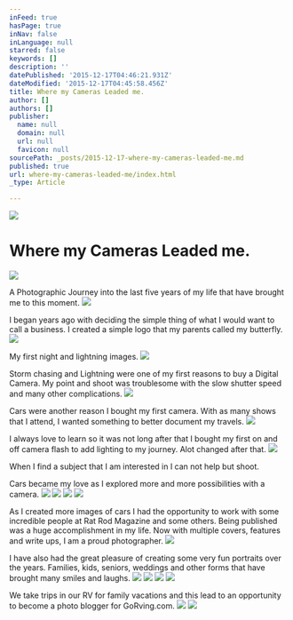 ```yaml
---
inFeed: true
hasPage: true
inNav: false
inLanguage: null
starred: false
keywords: []
description: ''
datePublished: '2015-12-17T04:46:21.931Z'
dateModified: '2015-12-17T04:45:58.456Z'
title: Where my Cameras Leaded me.
author: []
authors: []
publisher:
  name: null
  domain: null
  url: null
  favicon: null
sourcePath: _posts/2015-12-17-where-my-cameras-leaded-me.md
published: true
url: where-my-cameras-leaded-me/index.html
_type: Article

---
```

![](https://the-grid-user-content.s3-us-west-2.amazonaws.com/05f1f8da-ca50-4105-9d9f-cd4d976d12e4.jpg)

# Where my Cameras Leaded me.
![](https://the-grid-user-content.s3-us-west-2.amazonaws.com/0667b95a-ec2f-4764-8b30-a10190b2b750.jpg)

A Photographic Journey into the last five years of my life that have brought me to this moment. ![](https://the-grid-user-content.s3-us-west-2.amazonaws.com/ce1116a1-5e8f-4481-8052-e91f3bfe644b.png)

I began years ago with deciding the simple thing of what I would want to call a business.  I created a simple logo that my parents called my butterfly. ![](https://the-grid-user-content.s3-us-west-2.amazonaws.com/a4c5a07b-c791-4936-a702-f1cffd05f827.jpg)

My first night and lightning images. ![](https://the-grid-user-content.s3-us-west-2.amazonaws.com/8bc42f32-8f97-4006-a13b-090061b86818.jpg)

Storm chasing and Lightning were one of my first reasons to buy a Digital Camera.   My point and shoot was troublesome with the slow shutter speed and many other complications.  ![](https://the-grid-user-content.s3-us-west-2.amazonaws.com/5025efd7-67db-4585-b359-1ace6d1a047f.jpg)

Cars were another reason I bought my first camera.  With as many shows that I attend, I wanted something to better document my travels. ![](https://the-grid-user-content.s3-us-west-2.amazonaws.com/2d355e57-0a21-4240-9dbc-4470b4f4ede2.jpg)

I always love to learn so it was not long after that I bought my first on and off camera flash to add lighting to my journey.  Alot changed after that. ![](https://the-grid-user-content.s3-us-west-2.amazonaws.com/ec9d2cb6-458d-46c0-a104-a2c399845305.jpg)

When I find a subject that I am interested in I can not help but shoot.

Cars became my love as I explored more and more possibilities with a camera.  ![](https://the-grid-user-content.s3-us-west-2.amazonaws.com/47655436-70f4-4d3e-a048-3c5cfb554340.jpg)
![](https://the-grid-user-content.s3-us-west-2.amazonaws.com/9bc8ecef-e335-45d0-925d-6f704659df49.jpg)
![](https://the-grid-user-content.s3-us-west-2.amazonaws.com/6c39a9d4-0262-4726-8d9c-a45fb210520d.jpg)
![](https://the-grid-user-content.s3-us-west-2.amazonaws.com/0a597b90-e571-4c33-a985-4666062c5547.jpg)

As I created more images of cars I had the opportunity to work with some incredible people at Rat Rod Magazine and some others.  Being published was a huge accomplishment in my life.  Now with multiple covers, features and write ups, I am a proud photographer. ![](https://the-grid-user-content.s3-us-west-2.amazonaws.com/98da8084-8d21-4da4-a1d3-a89028db06a6.jpg)

I have also had the great pleasure of creating some very fun portraits over the years.  Families, kids, seniors, weddings and other forms that have brought many smiles and laughs. ![](https://the-grid-user-content.s3-us-west-2.amazonaws.com/33ca5c57-b248-4fc5-87f6-42231d46cd8e.jpg)
![](https://the-grid-user-content.s3-us-west-2.amazonaws.com/ae904f89-df41-4625-a2f3-19d6bf88c554.jpg)
![](https://the-grid-user-content.s3-us-west-2.amazonaws.com/8d0684ae-3c49-4f78-be89-4919c4ad20cd.jpg)
![](https://the-grid-user-content.s3-us-west-2.amazonaws.com/7aa79111-9c5a-4624-af40-846b3c1374cd.jpg)

We take trips in our RV for family vacations and this lead to an opportunity to become a photo blogger for GoRving.com. ![](https://the-grid-user-content.s3-us-west-2.amazonaws.com/b1522bbe-04ad-40ec-9330-b1efda454b4f.jpg)
![](https://the-grid-user-content.s3-us-west-2.amazonaws.com/03c55e62-e2ec-44fa-b477-a55a909683a8.jpg)